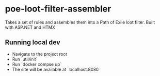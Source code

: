 # poe-loot-filter-assembler
Takes a set of rules and assembles them into a Path of Exile loot filter. Built with ASP.NET and HTMX

## Running local dev
<ul>
<li>Navigate to the project root</li>
<li>Run `util/init`</li>
<li>Run `docker compse up`</li>
<li>The site will be available at `localhost:8080`</li>
</ul>

